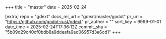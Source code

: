+++
title = "master"
date = 2025-02-24

[extra]
repo = "gdext"
docs_rel_url = "gdext/master/godot"
pr_url = "https://github.com/godot-rust/gdext"
pr_author = ""
sort_key = 9999-01-01
date_time = 2025-02-24T17:36:12Z
commit_sha = "5b09d29c40cf0bdb8a9ddeafa9ad06957d3e6cd1"
+++


